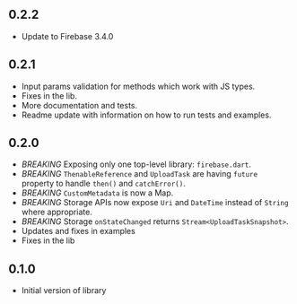 ## 0.2.2

- Update to Firebase 3.4.0

## 0.2.1

- Input params validation for methods which work with JS types.
- Fixes in the lib.
- More documentation and tests.
- Readme update with information on how to run tests and examples.

## 0.2.0

- *BREAKING* Exposing only one top-level library: `firebase.dart`.
- *BREAKING* `ThenableReference` and `UploadTask` are having `future` property to handle `then()` and `catchError()`.
- *BREAKING* `CustomMetadata` is now a Map.
- *BREAKING* Storage APIs now expose `Uri` and `DateTime` instead of `String` where appropriate.
- *BREAKING* Storage `onStateChanged` returns `Stream<UploadTaskSnapshot>`.
- Updates and fixes in examples
- Fixes in the lib

## 0.1.0

- Initial version of library
